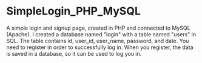 # SimpleLogin_PHP_MySQL
A simple login and signup page, created in PHP and connected to MySQL (Apache).
I created a database named "login" with a table named "users" in SQL. The table contains id, user_id, user_name, password, and date.
You need to register in order to successfully log in. When you register, the data is saved in a database, so it can be used to log you in. 
